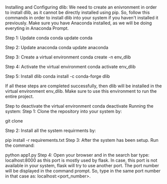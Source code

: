 
Installing and Configuring dlib:
We need to create an enivronment in order to install dlib, as it cannot be directly installed using pip. So, follow this commands in order to install dlib into your system if you haven't installed it previously. Make sure you have Anaconda installed, as we will be doing everyting in Anaconda Prompt.

Step 1: Update conda
conda update conda


Step 2: Update anaconda
conda update anaconda 


Step 3: Create a virtual environment
conda create -n env_dlib 


Step 4: Activate the virtual environment
conda activate env_dlib


Step 5: Install dlib
conda install -c conda-forge dlib 


If all these steps are completed successfully, then dlib will be installed in the virtual environment env_dlib. Make sure to use this environment to run the entire project.

Step to deactivate the virtual environment
conda deactivate 
Running the system:
Step 1:
Clone the repository into your system by:

git clone


Step 2:
Install all the system requirments by:

pip install -r requirements.txt
Step 3:
After the system has been setup. Run the command:

python app1.py
Step 4:
Open your browser and in the search bar type: localhost:8000 as this port is mostly used by flask. In case, this port is not available in your system, flask will try to use another port. The port number will be displayed in the command prompt. So, type in the same port number in that case as: localhost:<port_number>.

